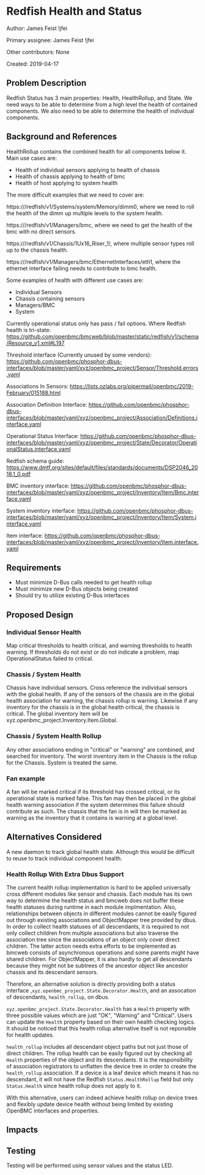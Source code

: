 # Redfish Health and Status

Author: James Feist  !jfei

Primary assignee: James Feist !jfei

Other contributors: None

Created: 2019-04-17

## Problem Description

Redfish Status has 3 main properties: Health,
HealthRollup, and State. We need ways to be able to determine from a high level
the health of contained components. We also need to be able to determine the
health of individual components.

## Background and References

HealthRollup contains the combined health for all components below it. Main use
cases are:

- Health of individual sensors applying to health of chassis
- Health of chassis applying to health of bmc
- Health of host applying to system health

The more difficult examples that we need to cover are:

https://<bmc-addr>/redfish/v1/Systems/system/Memory/dimm0, where we need to roll
the health of the dimm up multiple levels to the system health.

https://<bmc-addr>/redfish/v1/Managers/bmc, where we need to get the health of
the bmc with no direct sensors.

https://<bmc-addr>/redfish/v1/Chassis/1Ux16_Riser_1/<sensor-type>, where
multiple sensor types roll up to the chassis health.

https://<bmc-addr>/redfish/v1/Managers/bmc/EthernetInterfaces/eth1, where the
ethernet interface failing needs to contribute to bmc health.

Some examples of health with different use cases are:
- Individual Sensors
- Chassis containing sensors
- Managers/BMC
- System

Currently operational status only has pass / fail options. Where Redfish health
is tri-state:
https://github.com/openbmc/bmcweb/blob/master/static/redfish/v1/schema/Resource_v1.xml#L197

Threshold interface (Currently unused by some vendors):
https://github.com/openbmc/phosphor-dbus-interfaces/blob/master/yaml/xyz/openbmc_project/Sensor/Threshold.errors.yaml

Associations In Sensors:
https://lists.ozlabs.org/pipermail/openbmc/2019-February/015188.html

Association Definition Interface:
https://github.com/openbmc/phosphor-dbus-interfaces/blob/master/yaml/xyz/openbmc_project/Association/Definitions.interface.yaml

Operational Status Interface:
https://github.com/openbmc/phosphor-dbus-interfaces/blob/master/yaml/xyz/openbmc_project/State/Decorator/OperationalStatus.interface.yaml

Redfish schema guide:
https://www.dmtf.org/sites/default/files/standards/documents/DSP2046_2018.1_0.pdf

BMC inventory interface:
https://github.com/openbmc/phosphor-dbus-interfaces/blob/master/yaml/xyz/openbmc_project/Inventory/Item/Bmc.interface.yaml

System inventory interface:
https://github.com/openbmc/phosphor-dbus-interfaces/blob/master/yaml/xyz/openbmc_project/Inventory/Item/System.interface.yaml

Item interface:
https://github.com/openbmc/phosphor-dbus-interfaces/blob/master/yaml/xyz/openbmc_project/Inventory/Item.interface.yaml

## Requirements
- Must minimize D-Bus calls needed to get health rollup
- Must minimize new D-Bus objects being created
- Should try to utilize existing D-Bus interfaces

## Proposed Design

### Individual Sensor Health

Map critical thresholds to health critical, and warning thresholds to health
warning. If thresholds do not exist or do not indicate a problem, map
OperationalStatus failed to critical.

### Chassis / System Health

Chassis have individual sensors. Cross reference the individual sensors with
the global health. If any of the sensors of the chassis are in the
global health association for warning, the chassis rollup is warning.
Likewise if any inventory for the chassis is in the global health critical, the
chassis is critical. The global inventory item will be
xyz.openbmc_project.Inventory.Item.Global.

### Chassis / System Health Rollup

Any other associations ending in "critical" or "warning" are combined, and
searched for inventory. The worst inventory item in the Chassis is the rollup
for the Chassis. System is treated the same.

### Fan example

A fan will be marked critical if its threshold has crossed critical, or its
operational state is marked false. This fan may then be placed in the global
health warning association if the system determines this failure should
contribute as such. The chassis that the fan is in will then be marked as
warning as the inventory that it contains is warning at a global level.

## Alternatives Considered

A new daemon to track global health state. Although this would be difficult
to reuse to track individual component health.

### Health Rollup With Extra Dbus Support

The current health rollup implementation is hard to be applied universally cross
different modules like sensor and chassis. Each module has its own way to
determine the health status and bmcweb does not buffer these health statuses
during runtime in each module implmentation. Also, relationships between objects
in different modules cannot be easily figured out through existing associations
and ObjectMapper tree provided by dbus. In order to collect health statuses of
all descendants, it is required to not only collect children from multiple
associations but also traverse the association tree since the associations of an
object only cover direct children. The latter action needs extra efforts to be
implemented as bmcweb consists of asynchronous operations and some parents might
have shared children. For ObjectMapper, it is also hardly to get all descendants
because they might not be subtrees of the ancestor object like ancestor chassis
and its descendant sensors.

Therefore, an alternative solution is directly providing both a status interface
,`xyz.openbmc_project.State.Decorator.Health`, and an assocation of descendants,
`health_rollup`, on dbus.

`xyz.openbmc_project.State.Decorator.Health` has a `Health` property with three
possible values which are just "OK", "Warning" and "Critical". Users can update
the `Health` property based on their own health checking logics. It should be
noticed that this health rollup alternative itself is not reponsible for health
updates.

`health_rollup` includes all descendant object paths but not just those of
direct children. The rollup health can be easily figured out by checking all
`Health` properties of the object and its descendants. It is the responsibility
of association registrators to unflatten the device tree in order to create the
`health_rollup` association. If a device is a leaf device which means it has no
descendant, it will not have the Redfish `Status.HealthRollup` field but only
`Status.Health` since health rollup does not apply to it.

With this alternative, users can indeed achieve health rollup on device trees
and flexibly update device health without being limited by existing OpenBMC
interfaces and properties.

## Impacts


## Testing

Testing will be performed using sensor values and the status LED.

